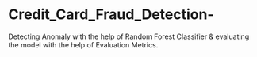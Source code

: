 # Credit_Card_Fraud_Detection-
Detecting Anomaly with the help of Random Forest Classifier &amp; evaluating the model with the help of Evaluation Metrics.
